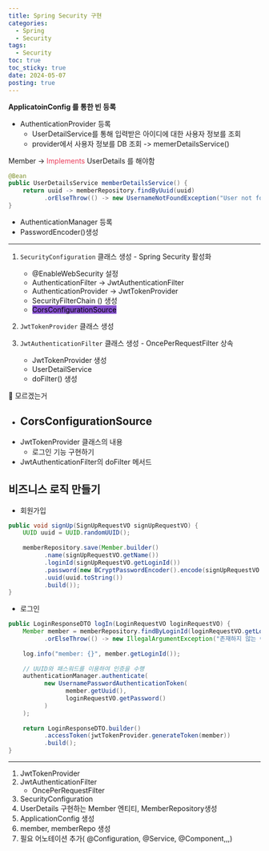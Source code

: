 ```yaml
---
title: Spring Security 구현
categories:
  - Spring
  - Security
tags:
  - Security
toc: true
toc_sticky: true
date: 2024-05-07
posting: true
---
```


**ApplicatoinConfig 를 통한 빈 등록**
- AuthenticationProvider 등록 
	- UserDetailService를 통해 입력받은 아이디에 대한 사용자 정보를 조회 
	- provider에서 사용자 정보를 DB 조회 -> memerDetailsService() 

Member -> <span style='color:#eb3b5a'>Implements</span> UserDetails 를 해야함
```java
@Bean  
public UserDetailsService memberDetailsService() {  
    return uuid -> memberRepository.findByUuid(uuid)  
          .orElseThrow(() -> new UsernameNotFoundException("User not found : {}" + uuid));  
}
```
- AuthenticationManager 등록
- PasswordEncoder()생성
---
1. `SecurityConfiguration` 클래스 생성 - Spring Security 활성화
	- @EnableWebSecurity 설정
	- AuthenticationFilter -> JwtAuthenticationFilter
	- AuthenticationProvider -> JwtTokenProvider
	- SecurityFilterChain () 생성
	- <mark style='background:#8854d0'>CorsConfigurationSource</mark>
2. `JwtTokenProvider` 클래스 생성

3. `JwtAuthenticationFilter` 클래스 생성 - OncePerRequestFilter 상속
	- JwtTokenProvider 생성
	- UserDetailService
	- doFilter() 생성

🤔 모르겠는거
- CorsConfigurationSource
	- 
- JwtTokenProvider 클래스의 내용
	- 로그인 기능 구현하기   
- JwtAuthenticationFilter의 doFilter 메서드


## 비즈니스 로직 만들기
- 회원가입
```java
public void signUp(SignUpRequestVO signUpRequestVO) {  
    UUID uuid = UUID.randomUUID();  
     
    memberRepository.save(Member.builder()  
          .name(signUpRequestVO.getName())  
          .loginId(signUpRequestVO.getLoginId())  
          .password(new BCryptPasswordEncoder().encode(signUpRequestVO.getPassword()))  
          .uuid(uuid.toString())  
          .build());  
}
```
- 로그인
```java
public LoginResponseDTO logIn(LoginRequestVO loginRequestVO) {  
    Member member = memberRepository.findByLoginId(loginRequestVO.getLoginId())  
          .orElseThrow(() -> new IllegalArgumentException("존재하지 않는 아이디입니다"));  
          
    log.info("member: {}", member.getLoginId());  
    
    // UUID와 패스워드를 이용하여 인증을 수행  
    authenticationManager.authenticate(  
          new UsernamePasswordAuthenticationToken(  
                member.getUuid(),  
                loginRequestVO.getPassword()  
          )  
    );  
    
    return LoginResponseDTO.builder()  
          .accessToken(jwtTokenProvider.generateToken(member))  
          .build();  
}
```

---

1. JwtTokenProvider
2. JwtAuthenticationFilter
	- OncePerRequestFilter
3. SecurityConfiguration
4. UserDetails 구현하는 Member 엔티티, MemberRepository생성
5. ApplicationConfig 생성
6. member, memberRepo 생성
7. 필요 어노테이션 추가( @Configuration, @Service, @Component,,,)



